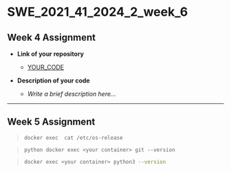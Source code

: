 # SWE_2021_41_2024_2_week_6

## Week 4 Assignment
- **Link of your repository**
  - [YOUR_CODE](#)

- **Description of your code**
  - _Write a brief description here..._

---

## Week 5 Assignment

><code>docker exec <your container> cat /etc/os-release</code>

>```python docker exec <your container> git --version```

>```bash
>docker exec <your container> python3 --version

>```bash docker inspect --format="{{ .HostConfig.Binds }}" <container_name>
